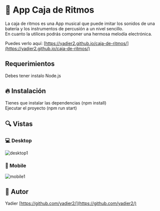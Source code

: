 
# 💎 App Caja de Ritmos

La caja de ritmos es una App  musical que puede imitar los sonidos de una batería y los instrumentos de percusión a un nivel sencillo.\
En cuanto la utilices podrás componer una hermosa melodía electrónica.

Puedes verlo aquí: [https://yadier2.github.io/caja-de-ritmos/](https://yadier2.github.io/caja-de-ritmos/)

## Requerimientos
Debes tener instalo Node.js

## 🔥 Instalación
Tienes que instalar las dependencias (npm install)\
Ejecutar el proyecto (npm run start)

## 🔍 Vistas 

### 💻 Desktop
![desktop1](https://user-images.githubusercontent.com/67239454/118434378-9672df80-b6a2-11eb-9523-600eae4ddfaa.png)

### 📱 Mobile
![mobile1](https://user-images.githubusercontent.com/67239454/118434425-a5f22880-b6a2-11eb-8818-b278a52f8420.png)

## 🌟 Autor

Yadier [https://github.com/yadier2/](https://github.com/yadier2/)
